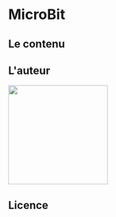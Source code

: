 # MicroBit

## Le contenu

## L'auteur

<img src="https://scontent-cdt1-1.xx.fbcdn.net/v/t1.0-9/47141766_2202391933104753_7331164498851528704_n.jpg?_nc_cat=108&_nc_ht=scontent-cdt1-1.xx&oh=876667b17b183c3401ef1014d649be7d&oe=5CD7E1F3" width="200px">

## Licence

